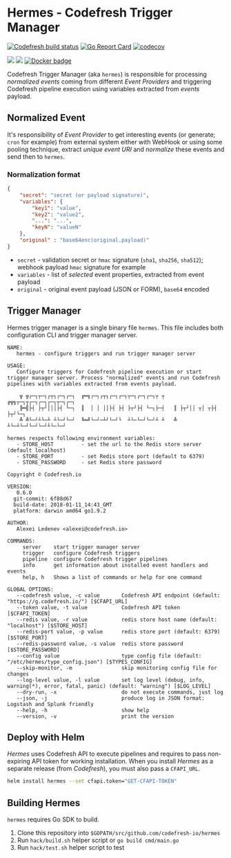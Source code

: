 # Hermes - Codefresh Trigger Manager

[![Codefresh build status](https://g.codefresh.io/api/badges/build?repoOwner=codefresh-io&repoName=hermes&branch=master&pipelineName=hermes&accountName=codefresh-inc&type=cf-1)](https://g.codefresh.io/repositories/codefresh-io/hermes/builds?filter=trigger:build;branch:master;service:5a2f9f604a678d0001da7621~hermes) [![Go Report Card](https://goreportcard.com/badge/github.com/codefresh-io/hermes)](https://goreportcard.com/report/github.com/codefresh-io/hermes) [![codecov](https://codecov.io/gh/codefresh-io/hermes/branch/master/graph/badge.svg)](https://codecov.io/gh/codefresh-io/hermes)

[![](https://images.microbadger.com/badges/image/codefresh/hermes.svg)](http://microbadger.com/images/codefresh/hermes) [![](https://images.microbadger.com/badges/commit/codefresh/hermes.svg)](https://microbadger.com/images/codefresh/hermes) [![Docker badge](https://img.shields.io/docker/pulls/codefresh/hermes.svg)](https://hub.docker.com/r/codefresh/hermes/)

Codefresh Trigger Manager (aka `hermes`) is responsible for processing *normalized events* coming from different *Event Providers* and triggering Codefresh pipeline execution using variables extracted from *events* payload.

## Normalized Event

It's responsibility of *Event Provider* to get interesting events (or generate; `cron` for example) from external system either with WebHook or using some pooling technique, extract *unique event URI* and *normalize* these events and send then to `hermes`.

### Normalization format

```json
{
    "secret": "secret (or payload signature)",
    "variables": {
        "key1": "value",
        "key2": "value2",
        "...": "...",
        "keyN": "valueN"
    },
    "original" : "base64enc(original.payload)"
}
```

- `secret` - validation secret or `hmac` signature (`sha1`, `sha256`, `sha512`); webhook payload `hmac` signature for example
- `variables` - list of *selected* event properties, extracted from event payload
- `original` - original event payload (JSON or FORM), `base64` encoded

## Trigger Manager

Hermes trigger manager is a single binary file `hermes`. This file includes both configuration CLI and trigger manager server.

```text
NAME:
   hermes - configure triggers and run trigger manager server

USAGE:
   Configure triggers for Codefresh pipeline execution or start trigger manager server. Process "normalized" events and run Codefresh pipelines with variables extracted from events payload.

    ╦ ╦┌─┐┬─┐┌┬┐┌─┐┌─┐  ╔═╗┌─┐┌┬┐┌─┐┌─┐┬─┐┌─┐┌─┐┬ ┬  ╔╦╗┬─┐┬┌─┐┌─┐┌─┐┬─┐┌─┐
    ╠═╣├┤ ├┬┘│││├┤ └─┐  ║  │ │ ││├┤ ├┤ ├┬┘├┤ └─┐├─┤   ║ ├┬┘││ ┬│ ┬├┤ ├┬┘└─┐
    ╩ ╩└─┘┴└─┴ ┴└─┘└─┘  ╚═╝└─┘─┴┘└─┘└  ┴└─└─┘└─┘┴ ┴   ╩ ┴└─┴└─┘└─┘└─┘┴└─└─┘

hermes respects following environment variables:
   - STORE_HOST         - set the url to the Redis store server (default localhost)
   - STORE_PORT         - set Redis store port (default to 6379)
   - STORE_PASSWORD     - set Redis store password

Copyright © Codefresh.io

VERSION:
   0.6.0
  git-commit: 6f88d67
  build-date: 2018-01-11_14:43_GMT
  platform: darwin amd64 go1.9.2

AUTHOR:
   Alexei Ledenev <alexei@codefresh.io>

COMMANDS:
     server    start trigger manager server
     trigger   configure Codefresh triggers
     pipeline  configure Codefresh trigger pipelines
     info      get information about installed event handlers and events
     help, h   Shows a list of commands or help for one command

GLOBAL OPTIONS:
   --codefresh value, -c value       Codefresh API endpoint (default: "https://g.codefresh.io/") [$CFAPI_URL]
   --token value, -t value           Codefresh API token [$CFAPI_TOKEN]
   --redis value, -r value           redis store host name (default: "localhost") [$STORE_HOST]
   --redis-port value, -p value      redis store port (default: 6379) [$STORE_PORT]
   --redis-password value, -s value  redis store password [$STORE_PASSWORD]
   --config value                    type config file (default: "/etc/hermes/type_config.json") [$TYPES_CONFIG]
   --skip-monitor, -m                skip monitoring config file for changes
   --log-level value, -l value       set log level (debug, info, warning(*), error, fatal, panic) (default: "warning") [$LOG_LEVEL]
   --dry-run, -x                     do not execute commands, just log
   --json, -j                        produce log in JSON format: Logstash and Splunk friendly
   --help, -h                        show help
   --version, -v                     print the version

```

## Deploy with Helm

*Hermes* uses Codefresh API to execute pipelines and requires to pass non-expiring API token for working installation.
When you install *Hermes* as a separate release (from *Codefresh*), you must also pass a `CFAPI_URL`.

```sh
helm install hermes --set cfapi.token="GET-CFAPI-TOKEN"
```

## Building Hermes

`hermes` requires Go SDK to build.

1. Clone this repository into `$GOPATH/src/github.com/codefresh-io/hermes`
1. Run `hack/build.sh` helper script or `go build cmd/main.go`
1. Run `hack/test.sh` helper script to test
